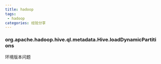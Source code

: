 ```yaml
---
title: hadoop
tags:
 - hadoop
categories: 经验分享
---
```

### org.apache.hadoop.hive.ql.metadata.Hive.loadDynamicPartitions
环境版本问题
